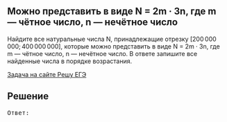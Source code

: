 ## Можно представить в виде N = 2m · 3n, где m — чётное число, n — нечётное число

Найдите все натуральные числа N, принадлежащие отрезку [200 000 000; 400 000 000], которые можно представить в виде N = 2m · 3n, где m — чётное число, n — нечётное число. В ответе запишите все найденные числа в порядке возрастания.

[Задача на сайте Решу ЕГЭ](https://inf-ege.sdamgia.ru/problem?id=35999)

## Решение


<pre>
Ответ:
</pre>
